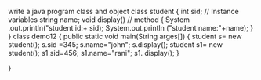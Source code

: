 write a java program class and object
class student
{
int sid;     // Instance variables
string name;
 void display() // method
 {
 System .out.println("student id:+ sid);
 System.out.println ("student name:"+name);
 }
 }
 class demo12
 {
 public static void main(String arges[])
 {
 student s= new student();
 s.sid =345;
 s.name="john";
 s.display();
  student s1= new student();
  s1.sid=456;
  s1.name="rani";
  s1. display();
  }

  }
